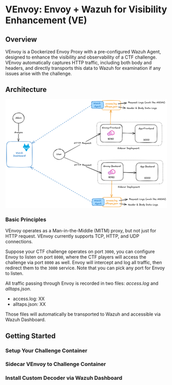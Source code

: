 # VEnvoy: Envoy + Wazuh for Visibility Enhancement (VE)

## Overview
VEnvoy is a Dockerized Envoy Proxy with a pre-configured Wazuh Agent, designed to enhance the visibility and observability of a CTF challenge. VEnvoy automatically captures HTTP traffic, including both body and headers, and directly transports this data to Wazuh for examination if any issues arise with the challenge.

## Architecture 

![alt text](./graphics/architecture.png)

### Basic Principles

VEnvoy operates as a Man-in-the-Middle (MITM) proxy, but not just for HTTP request. VEnvoy currently supports TCP, HTTP, and UDP connections.

Suppose your CTF challenge operates on port `3000`, you can configure Envoy to listen on port `8000`, where the CTF players will access the challenge via port `8000` as well. Envoy will intercept and log all traffic, then redirect them to the `3000` service. Note that you can pick any port for Envoy to listen.

All traffic passing through Envoy is recorded in two files: *access.log* and *alltaps.json*. 
- access.log: XX
- alltaps.json: XX

Those files will automatically be transported to Wazuh and accessible via Wazuh Dashboard.

## Getting Started
### Setup Your Challenge Container

### Sidecar VEnvoy to Challenge Container

### Install Custom Decoder via Wazuh Dashboard

